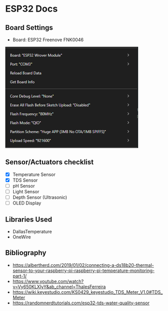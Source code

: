 # ESP32 Docs

## Board Settings

- Board: ESP32 Freenove FNK0046

![alt text](images/image.png)

## Sensor/Actuators checklist

- [x] Temperature Sensor
- [x] TDS Sensor
- [ ] pH Sensor
- [ ] Light Sensor
- [ ] Depth Sensor (Ultrasonic)
- [ ] OLED Display

## Libraries Used

- DallasTemperature
- OneWire

## Bibliography

- <https://albertherd.com/2019/01/02/connecting-a-ds18b20-thermal-sensor-to-your-raspberry-pi-raspberry-pi-temperature-monitoring-part-1/>
- <https://www.youtube.com/watch?v=Vy650KLXIyY&ab_channel=ThalesFerreira>
- <https://wiki.keyestudio.com/KS0429_keyestudio_TDS_Meter_V1.0#TDS_Meter>
- <https://randomnerdtutorials.com/esp32-tds-water-quality-sensor>